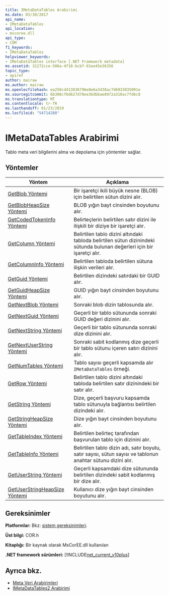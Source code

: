 ```yaml
---
title: IMetaDataTables Arabirimi
ms.date: 03/30/2017
api_name:
- IMetaDataTables
api_location:
- mscoree.dll
api_type:
- COM
f1_keywords:
- IMetaDataTables
helpviewer_keywords:
- IMetaDataTables interface [.NET Framework metadata]
ms.assetid: 31272cce-506a-4f18-bcbf-01ee45e36356
topic_type:
- apiref
author: mairaw
ms.author: mairaw
ms.openlocfilehash: ea250cd413836796e8e6a3438ac7d6933035091e
ms.sourcegitcommit: 6b308cf6d627d78ee36dbbae8972a310ac7fd6c8
ms.translationtype: MT
ms.contentlocale: tr-TR
ms.lasthandoff: 01/23/2019
ms.locfileid: "54714288"
---
```

# <a name="imetadatatables-interface"></a>IMetaDataTables Arabirimi
Tablo meta veri bilgilerini alma ve depolama için yöntemler sağlar.  
  
## <a name="methods"></a>Yöntemler  
  
|Yöntem|Açıklama|  
|------------|-----------------|  
|[GetBlob Yöntemi](../../../../docs/framework/unmanaged-api/metadata/imetadatatables-getblob-method.md)|Bir işaretçi ikili büyük nesne (BLOB) için belirtilen sütun dizini alır.|  
|[GetBlobHeapSize Yöntemi](../../../../docs/framework/unmanaged-api/metadata/imetadatatables-getblobheapsize-method.md)|BLOB yığın bayt cinsinden boyutunu alır.|  
|[GetCodedTokenInfo Yöntemi](../../../../docs/framework/unmanaged-api/metadata/imetadatatables-getcodedtokeninfo-method.md)|Belirteçlerin belirtilen satır dizini ile ilişkili bir diziye bir işaretçi alır.|  
|[GetColumn Yöntemi](../../../../docs/framework/unmanaged-api/metadata/imetadatatables-getcolumn-method.md)|Belirtilen tablo dizini altındaki tabloda belirtilen sütun dizinindeki sütunda bulunan değerleri için bir işaretçi alır.|  
|[GetColumnInfo Yöntemi](../../../../docs/framework/unmanaged-api/metadata/imetadatatables-getcolumninfo-method.md)|Belirtilen tabloda belirtilen sütuna ilişkin verileri alır.|  
|[GetGuid Yöntemi](../../../../docs/framework/unmanaged-api/metadata/imetadatatables-getguid-method.md)|Belirtilen dizindeki satırdaki bir GUID alır.|  
|[GetGuidHeapSize Yöntemi](../../../../docs/framework/unmanaged-api/metadata/imetadatatables-getguidheapsize-method.md)|GUID yığın bayt cinsinden boyutunu alır.|  
|[GetNextBlob Yöntemi](../../../../docs/framework/unmanaged-api/metadata/imetadatatables-getnextblob-method.md)|Sonraki blob dizin tablosunda alır.|  
|[GetNextGuid Yöntemi](../../../../docs/framework/unmanaged-api/metadata/imetadatatables-getnextguid-method.md)|Geçerli bir tablo sütununda sonraki GUID değeri dizinini alır.|  
|[GetNextString Yöntemi](../../../../docs/framework/unmanaged-api/metadata/imetadatatables-getnextstring-method.md)|Geçerli bir tablo sütununda sonraki dize dizinini alır.|  
|[GetNextUserString Yöntemi](../../../../docs/framework/unmanaged-api/metadata/imetadatatables-getnextuserstring-method.md)|Sonraki sabit kodlanmış dize geçerli bir tablo sütunu içeren satırı dizinini alır.|  
|[GetNumTables Yöntemi](../../../../docs/framework/unmanaged-api/metadata/imetadatatables-getnumtables-method.md)|Tablo sayısı geçerli kapsamda alır `IMetaDataTables` örneği.|  
|[GetRow Yöntemi](../../../../docs/framework/unmanaged-api/metadata/imetadatatables-getrow-method.md)|Belirtilen tablo dizini altındaki tabloda belirtilen satır dizinindeki bir satır alır.|  
|[GetString Yöntemi](../../../../docs/framework/unmanaged-api/metadata/imetadatatables-getstring-method.md)|Dize, geçerli başvuru kapsamda tablo sütunuyla bağlantısı belirtilen dizindeki alır.|  
|[GetStringHeapSize Yöntemi](../../../../docs/framework/unmanaged-api/metadata/imetadatatables-getstringheapsize-method.md)|Dize yığın bayt cinsinden boyutunu alır.|  
|[GetTableIndex Yöntemi](../../../../docs/framework/unmanaged-api/metadata/imetadatatables-gettableindex-method.md)|Belirtilen belirteç tarafından başvurulan tablo için dizinini alır.|  
|[GetTableInfo Yöntemi](../../../../docs/framework/unmanaged-api/metadata/imetadatatables-gettableinfo-method.md)|Belirtilen tablo dizin adı, satır boyutu, satır sayısı, sütun sayısı ve tablonun anahtar sütunu dizini alır.|  
|[GetUserString Yöntemi](../../../../docs/framework/unmanaged-api/metadata/imetadatatables-getuserstring-method.md)|Geçerli kapsamdaki dize sütununda belirtilen dizindeki sabit kodlanmış bir dize alır.|  
|[GetUserStringHeapSize Yöntemi](../../../../docs/framework/unmanaged-api/metadata/imetadatatables-getuserstringheapsize-method.md)|Kullanıcı dize yığın bayt cinsinden boyutunu alır.|  
  
## <a name="requirements"></a>Gereksinimler  
 **Platformlar:** Bkz: [sistem gereksinimleri](../../../../docs/framework/get-started/system-requirements.md).  
  
 **Üst bilgi:** COR.h  
  
 **Kitaplığı:** Bir kaynak olarak MsCorEE.dll kullanılan  
  
 **.NET framework sürümleri:** [!INCLUDE[net_current_v10plus](../../../../includes/net-current-v10plus-md.md)]  
  
## <a name="see-also"></a>Ayrıca bkz.
- [Meta Veri Arabirimleri](../../../../docs/framework/unmanaged-api/metadata/metadata-interfaces.md)
- [IMetaDataTables2 Arabirimi](../../../../docs/framework/unmanaged-api/metadata/imetadatatables2-interface.md)
